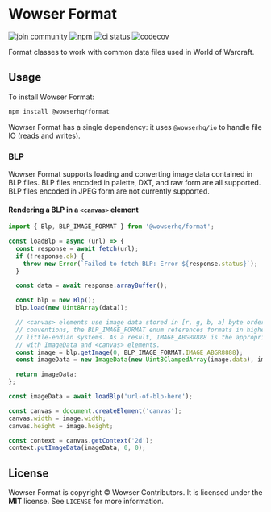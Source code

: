 # Wowser Format

[![join community](https://img.shields.io/badge/discord-join_community-blue.svg?style=flat)](https://discord.com/invite/DeVVKVg)
[![npm](https://img.shields.io/npm/v/%40wowserhq%2Fformat)](https://www.npmjs.com/package/@wowserhq/format)
[![ci status](https://github.com/wowserhq/format/actions/workflows/ci.yml/badge.svg)](https://github.com/wowserhq/format/actions/workflows/ci.yml)
[![codecov](https://codecov.io/github/wowserhq/format/graph/badge.svg?token=6X4JBB54YI)](https://codecov.io/github/wowserhq/format)

Format classes to work with common data files used in World of Warcraft.

## Usage

To install Wowser Format:

```sh
npm install @wowserhq/format
```

Wowser Format has a single dependency: it uses `@wowserhq/io` to handle file IO (reads and writes).

### BLP

Wowser Format supports loading and converting image data contained in BLP files. BLP files encoded
in palette, DXT, and raw form are all supported. BLP files encoded in JPEG form are not currently
supported.

#### Rendering a BLP in a `<canvas>` element

```js
import { Blp, BLP_IMAGE_FORMAT } from '@wowserhq/format';

const loadBlp = async (url) => {
  const response = await fetch(url);
  if (!response.ok) {
    throw new Error(`Failed to fetch BLP: Error ${response.status}`);
  }

  const data = await response.arrayBuffer();

  const blp = new Blp();
  blp.load(new Uint8Array(data));

  // <canvas> elements use image data stored in [r, g, b, a] byte order. Per standard naming
  // conventions, the BLP_IMAGE_FORMAT enum references formats in highest-to-lowest order on
  // little-endian systems. As a result, IMAGE_ABGR8888 is the appropriate image format for use
  // with ImageData and <canvas> elements.
  const image = blp.getImage(0, BLP_IMAGE_FORMAT.IMAGE_ABGR8888);
  const imageData = new ImageData(new Uint8ClampedArray(image.data), image.width, image.height);

  return imageData;
};

const imageData = await loadBlp('url-of-blp-here');

const canvas = document.createElement('canvas');
canvas.width = image.width;
canvas.height = image.height;

const context = canvas.getContext('2d');
context.putImageData(imageData, 0, 0);
```

## License

Wowser Format is copyright © Wowser Contributors. It is licensed under the **MIT** license. See
`LICENSE` for more information.
